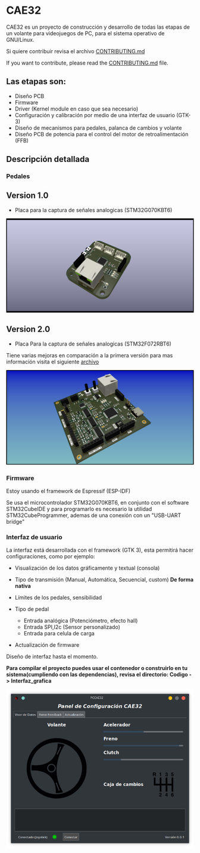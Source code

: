 # CAE32

CAE32 es un proyecto de construcción y desarrollo de todas las etapas de un volante para videojuegos de PC,
para el sistema operativo de GNU/Linux.

Si quiere contribuir revisa el archivo [CONTRIBUTING.md](./CONTRIBUTING.md)

If you want to contribute, please read the [CONTRIBUTING.md](./docs/CONTRIBUTING-english.md) file.

## Las etapas son:

* Diseño PCB
* Firmware
* Driver (Kernel module en caso que sea necesario)
* Configuración y calibración por medio de una interfaz de usuario (GTK-3)
* Diseño de mecanismos para pedales, palanca de cambios y volante
* Diseño PCB de potencia para el control del motor de retroalimentación (FFB)

## Descripción detallada

### Pedales

## Version 1.0

- Placa para la captura de señales analogicas (STM32G070KBT6)

![Señales](./Esquematicos/CAE32_PCB/Pedals/Pedals_1_V1.png)

## Version 2.0

- Placa Para la captura de señales analogicas (STM32F072RBT6)

Tiene varias mejoras en comparación a la primera versión para mas información visita
el siguiente [archivo](./Esquematicos/CAE32_PCB/Pedals/README.md)

![Señales version 2](./Esquematicos/CAE32_PCB/Pedals/Pedals_1_V2.png)

### Firmware

Estoy usando el framework de Espressif (ESP-IDF)

Se usa el microcontrolador STM32G070KBT6, en conjunto con el software
STM32CubeIDE y para programarlo es necesario la utilidad STM32CubeProgrammer,
ademas de una conexión con un "USB-UART bridge"

### Interfaz de usuario

La interfaz está desarrollada con el framework (GTK 3), esta permitirá hacer configuraciones, como por ejemplo:

* Visualización de los datos gráficamente y textual (consola)
* Tipo de transmisión (Manual, Automática, Secuencial, custom) **De forma nativa**
* Límites de los pedales, sensibilidad 
* Tipo de pedal
	* Entrada analógica (Potenciómetro, efecto hall)
	* Entrada SPI,I2c (Sensor personalizado)
	* Entrada para celula de carga

* Actualización de firmware

Diseño de interfaz hasta el momento.

**Para compilar el proyecto puedes usar el contenedor o construirlo en tu sistema(cumpliendo con las dependencias),
revisa el directorio: Codigo -> Interfaz_grafica**

![interfaz](./Codigo/Interfaz_grafica/Previa.png)
